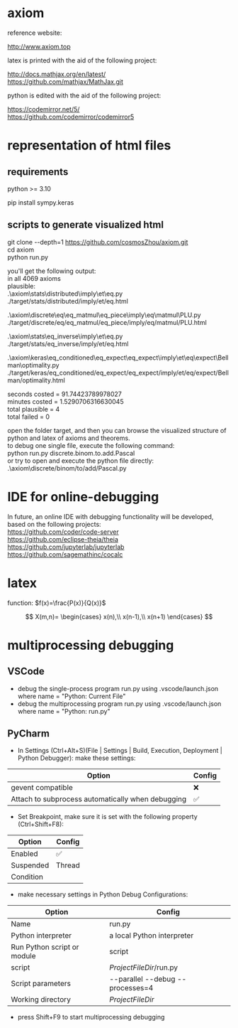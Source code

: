 # axiom

reference website:

http://www.axiom.top

latex is printed with the aid of the following project:

http://docs.mathjax.org/en/latest/  
https://github.com/mathjax/MathJax.git  

python is edited with the aid of the following project:

https://codemirror.net/5/  
https://github.com/codemirror/codemirror5  


# representation of html files
## requirements
python >= 3.10

pip install sympy.keras
## scripts to generate visualized html
git clone --depth=1 https://github.com/cosmosZhou/axiom.git  
cd axiom  
python run.py  

you'll get the following output:   
in all 4069 axioms  
plausible:  
.\axiom\stats\distributed\imply\et\eq.py  
./target/stats/distributed/imply/et/eq.html  

.\axiom\discrete\eq\eq_matmul\eq_piece\imply\eq\matmul\PLU.py  
./target/discrete/eq/eq_matmul/eq_piece/imply/eq/matmul/PLU.html  

.\axiom\stats\eq_inverse\imply\et\eq.py  
./target/stats/eq_inverse/imply/et/eq.html  

.\axiom\keras\eq_conditioned\eq_expect\eq_expect\imply\et\eq\expect\Bellman\optimality.py  
./target/keras/eq_conditioned/eq_expect/eq_expect/imply/et/eq/expect/Bellman/optimality.html  

seconds costed = 91.74423789978027  
minutes costed = 1.5290706316630045  
total plausible = 4  
total failed    = 0  


open the folder target, and then you can browse the visualized structure of python and latex of axioms and theorems.  
to debug one single file, execute the following command:  
python run.py discrete.binom.to.add.Pascal  
or try to open and execute the python file directly:   
.\axiom\discrete/binom/to/add/Pascal.py  


# IDE for online-debugging
In future, an online IDE with debugging functionality will be developed, based on the following projects:  
https://github.com/coder/code-server  
https://github.com/eclipse-theia/theia  
https://github.com/jupyterlab/jupyterlab  
https://github.com/sagemathinc/cocalc  

# latex
function: $f(x)=\frac{P(x)}{Q(x)}$


$$
X(m,n)=
\begin{cases}
x(n),\\
x(n-1),\\
x(n+1)
\end{cases}
$$

# multiprocessing debugging 
## VSCode
* debug the single-process program run.py using .vscode/launch.json where name = "Python: Current File"
* debug the multiprocessing program run.py using .vscode/launch.json where name = "Python: run.py"

## PyCharm
* In Settings (Ctrl+Alt+S)(File | Settings | Build, Execution, Deployment | Python Debugger): make these settings:

 | Option                                            | Config             |
 |---------------------------------------------------|--------------------| 
 | gevent compatible                                 | :x:                |
 | Attach to subprocess automatically when debugging | :white_check_mark: |
* Set Breakpoint, make sure it is set with the following property (Ctrl+Shift+F8):

 | Option    | Config             |
 |-----------|--------------------| 
 | Enabled   | :white_check_mark: |
 | Suspended | Thread             |
 | Condition |                    |
* make necessary settings in Python Debug Configurations:

 | Option                      | Config                           |
 |-----------------------------|----------------------------------| 
 | Name                        | run.py                           |
 | Python interpreter          | a local Python interpreter       |
 | Run Python script or module | script                           |
 | script                      | $ProjectFileDir$/run.py          |
 | Script parameters           | --parallel --debug --processes=4 |
 | Working directory           | $ProjectFileDir$                 |
* press Shift+F9 to start multiprocessing debugging 